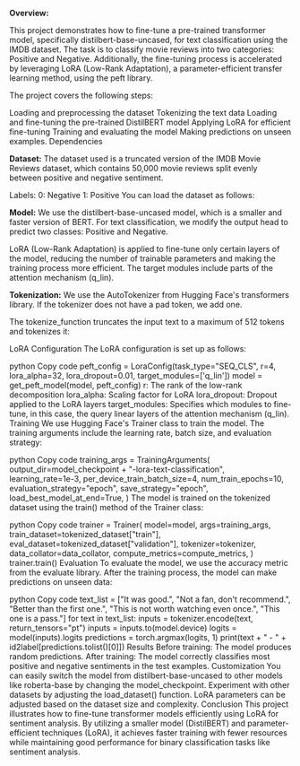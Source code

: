 **Overview:**

This project demonstrates how to fine-tune a pre-trained transformer model, specifically distilbert-base-uncased, for text classification using the IMDB dataset. The task is to classify movie reviews into two categories: Positive and Negative. Additionally, the fine-tuning process is accelerated by leveraging LoRA (Low-Rank Adaptation), a parameter-efficient transfer learning method, using the peft library.

The project covers the following steps:

Loading and preprocessing the dataset
Tokenizing the text data
Loading and fine-tuning the pre-trained DistilBERT model
Applying LoRA for efficient fine-tuning
Training and evaluating the model
Making predictions on unseen examples.
Dependencies

**Dataset:**
The dataset used is a truncated version of the IMDB Movie Reviews dataset, which contains 50,000 movie reviews split evenly between positive and negative sentiment.

Labels:
0: Negative
1: Positive
You can load the dataset as follows:

**Model:**
We use the distilbert-base-uncased model, which is a smaller and faster version of BERT. For text classification, we modify the output head to predict two classes: Positive and Negative.

LoRA (Low-Rank Adaptation) is applied to fine-tune only certain layers of the model, reducing the number of trainable parameters and making the training process more efficient. The target modules include parts of the attention mechanism (q_lin).

**Tokenization:**
We use the AutoTokenizer from Hugging Face's transformers library. If the tokenizer does not have a pad token, we add one.

The tokenize_function truncates the input text to a maximum of 512 tokens and tokenizes it:


LoRA Configuration
The LoRA configuration is set up as follows:

python
Copy code
peft_config = LoraConfig(task_type="SEQ_CLS", r=4, lora_alpha=32, lora_dropout=0.01, target_modules=['q_lin'])
model = get_peft_model(model, peft_config)
r: The rank of the low-rank decomposition
lora_alpha: Scaling factor for LoRA
lora_dropout: Dropout applied to the LoRA layers
target_modules: Specifies which modules to fine-tune, in this case, the query linear layers of the attention mechanism (q_lin).
Training
We use Hugging Face's Trainer class to train the model. The training arguments include the learning rate, batch size, and evaluation strategy:

python
Copy code
training_args = TrainingArguments(
    output_dir=model_checkpoint + "-lora-text-classification",
    learning_rate=1e-3,
    per_device_train_batch_size=4,
    num_train_epochs=10,
    evaluation_strategy="epoch",
    save_strategy="epoch",
    load_best_model_at_end=True,
)
The model is trained on the tokenized dataset using the train() method of the Trainer class:

python
Copy code
trainer = Trainer(
    model=model,
    args=training_args,
    train_dataset=tokenized_dataset["train"],
    eval_dataset=tokenized_dataset["validation"],
    tokenizer=tokenizer,
    data_collator=data_collator,
    compute_metrics=compute_metrics,
)
trainer.train()
Evaluation
To evaluate the model, we use the accuracy metric from the evaluate library. After the training process, the model can make predictions on unseen data:

python
Copy code
text_list = ["It was good.", "Not a fan, don't recommend.", "Better than the first one.", "This is not worth watching even once.", "This one is a pass."]
for text in text_list:
    inputs = tokenizer.encode(text, return_tensors="pt")
    inputs = inputs.to(model.device)
    logits = model(inputs).logits
    predictions = torch.argmax(logits, 1)
    print(text + " - " + id2label[predictions.tolist()[0]])
Results
Before training: The model produces random predictions.
After training: The model correctly classifies most positive and negative sentiments in the test examples.
Customization
You can easily switch the model from distilbert-base-uncased to other models like roberta-base by changing the model_checkpoint.
Experiment with other datasets by adjusting the load_dataset() function.
LoRA parameters can be adjusted based on the dataset size and complexity.
Conclusion
This project illustrates how to fine-tune transformer models efficiently using LoRA for sentiment analysis. By utilizing a smaller model (DistilBERT) and parameter-efficient techniques (LoRA), it achieves faster training with fewer resources while maintaining good performance for binary classification tasks like sentiment analysis.
